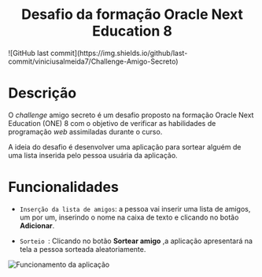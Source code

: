 <h1 align ="center">Desafio da formação Oracle Next Education 8</h1>
![GitHub last commit](https://img.shields.io/github/last-commit/viniciusalmeida7/Challenge-Amigo-Secreto)

# Descrição
O <em>challenge</em> amigo secreto é um desafio proposto na formação Oracle Next Education (ONE) 8 com o objetivo de verificar as habilidades de programação <em>web</em> assimiladas durante o curso.

A ideia do desafio é desenvolver uma aplicação para sortear alguém de uma lista inserida pelo pessoa usuária da aplicação.

# Funcionalidades
- `Inserção da lista de amigos`: a pessoa vai inserir uma lista de amigos, um por um, inserindo o nome na caixa de texto e clicando no botão __Adicionar__.

- `Sorteio `: Clicando no botão __Sortear amigo__ ,a aplicação apresentará na tela a pessoa sorteada aleatoriamente.


![Funcionamento da aplicação](https://s1.ezgif.com/tmp/ezgif-188bf6d03e0871.gif)


